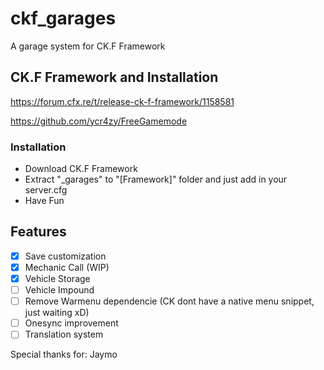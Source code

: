 # ckf_garages

A garage system for CK.F Framework

## CK.F Framework and Installation
https://forum.cfx.re/t/release-ck-f-framework/1158581

https://github.com/ycr4zy/FreeGamemode

### Installation
- Download CK.F Framework
- Extract "_garages" to "[Framework]" folder and just add in your server.cfg
- Have Fun

## Features
- [x] Save customization
- [x] Mechanic Call (WIP)
- [x] Vehicle Storage
- [ ] Vehicle Impound
- [ ] Remove Warmenu dependencie (CK dont have a native menu snippet, just waiting xD)
- [ ] Onesync improvement
- [ ] Translation system

Special thanks for: Jaymo
